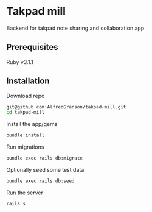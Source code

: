 
# Takpad mill

Backend for takpad note sharing and collaboration app.

## Prerequisites

Ruby v3.1.1

## Installation

Download repo

```bash
git@github.com:AlfredGranson/takpad-mill.git
cd takpad-mill
```
Install the app/gems

```bash
bundle install
```

Run migrations

```bash
bundle exec rails db:migrate
```

Optionally seed some test data

```bash
bundle exec rails db:seed
```

Run the server

```bash
rails s
```
